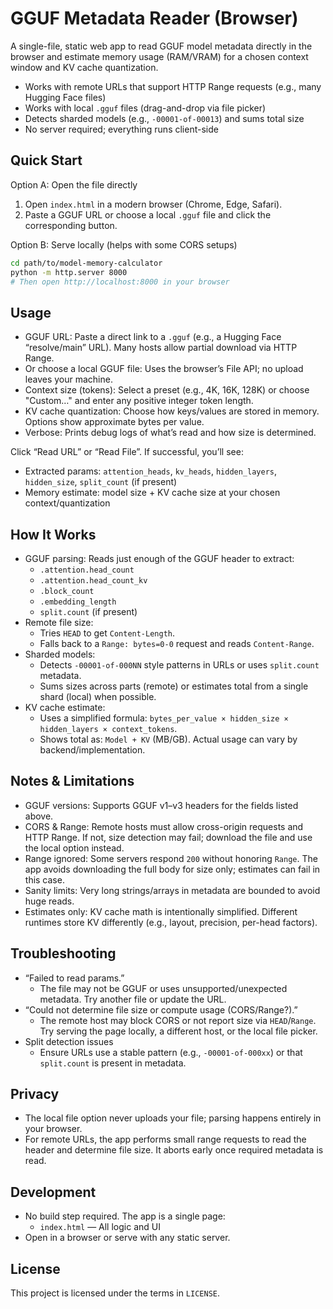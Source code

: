# GGUF Metadata Reader (Browser)

A single-file, static web app to read GGUF model metadata directly in the browser and estimate memory usage (RAM/VRAM) for a chosen context window and KV cache quantization.

- Works with remote URLs that support HTTP Range requests (e.g., many Hugging Face files)
- Works with local `.gguf` files (drag-and-drop via file picker)
- Detects sharded models (e.g., `-00001-of-00013`) and sums total size
- No server required; everything runs client-side

## Quick Start

Option A: Open the file directly
1. Open `index.html` in a modern browser (Chrome, Edge, Safari).
2. Paste a GGUF URL or choose a local `.gguf` file and click the corresponding button.

Option B: Serve locally (helps with some CORS setups)
```bash
cd path/to/model-memory-calculator
python -m http.server 8000
# Then open http://localhost:8000 in your browser
```

## Usage

- GGUF URL: Paste a direct link to a `.gguf` (e.g., a Hugging Face “resolve/main” URL). Many hosts allow partial download via HTTP Range.
- Or choose a local GGUF file: Uses the browser’s File API; no upload leaves your machine.
- Context size (tokens): Select a preset (e.g., 4K, 16K, 128K) or choose "Custom…" and enter any positive integer token length.
- KV cache quantization: Choose how keys/values are stored in memory. Options show approximate bytes per value.
- Verbose: Prints debug logs of what’s read and how size is determined.

Click “Read URL” or “Read File”. If successful, you’ll see:
- Extracted params: `attention_heads`, `kv_heads`, `hidden_layers`, `hidden_size`, `split_count` (if present)
- Memory estimate: model size + KV cache size at your chosen context/quantization

## How It Works

- GGUF parsing: Reads just enough of the GGUF header to extract:
  - `.attention.head_count`
  - `.attention.head_count_kv`
  - `.block_count`
  - `.embedding_length`
  - `split.count` (if present)
- Remote file size:
  - Tries `HEAD` to get `Content-Length`.
  - Falls back to a `Range: bytes=0-0` request and reads `Content-Range`.
- Sharded models:
  - Detects `-00001-of-000NN` style patterns in URLs or uses `split.count` metadata.
  - Sums sizes across parts (remote) or estimates total from a single shard (local) when possible.
- KV cache estimate:
  - Uses a simplified formula: `bytes_per_value × hidden_size × hidden_layers × context_tokens`.
  - Shows total as: `Model + KV` (MB/GB). Actual usage can vary by backend/implementation.

## Notes & Limitations

- GGUF versions: Supports GGUF v1–v3 headers for the fields listed above.
- CORS & Range: Remote hosts must allow cross-origin requests and HTTP Range. If not, size detection may fail; download the file and use the local option instead.
- Range ignored: Some servers respond `200` without honoring `Range`. The app avoids downloading the full body for size only; estimates can fail in this case.
- Sanity limits: Very long strings/arrays in metadata are bounded to avoid huge reads.
- Estimates only: KV cache math is intentionally simplified. Different runtimes store KV differently (e.g., layout, precision, per-head factors).

## Troubleshooting

- “Failed to read params.”
  - The file may not be GGUF or uses unsupported/unexpected metadata. Try another file or update the URL.
- “Could not determine file size or compute usage (CORS/Range?).”
  - The remote host may block CORS or not report size via `HEAD`/`Range`. Try serving the page locally, a different host, or the local file picker.
- Split detection issues
  - Ensure URLs use a stable pattern (e.g., `-00001-of-000xx`) or that `split.count` is present in metadata.

## Privacy

- The local file option never uploads your file; parsing happens entirely in your browser.
- For remote URLs, the app performs small range requests to read the header and determine file size. It aborts early once required metadata is read.

## Development

- No build step required. The app is a single page:
  - `index.html` — All logic and UI
- Open in a browser or serve with any static server.

## License

This project is licensed under the terms in `LICENSE`.
